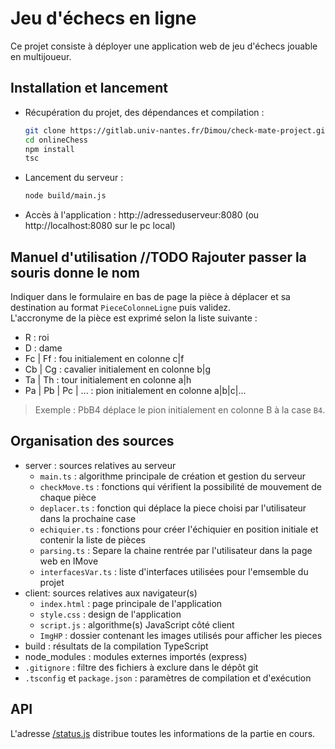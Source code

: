 # Jeu d'échecs en ligne
Ce projet consiste à déployer une application web de jeu d'échecs jouable en multijoueur.

## Installation et lancement
* Récupération du projet, des dépendances et compilation :

    ```bash
    git clone https://gitlab.univ-nantes.fr/Dimou/check-mate-project.git
    cd onlineChess
    npm install
    tsc
    ```
* Lancement du serveur : 
   ```bash
   node build/main.js
   ```

* Accès à l'application : http://adresseduserveur:8080 (ou http://localhost:8080 sur le pc local)

## Manuel d'utilisation //TODO Rajouter passer la souris donne le nom
Indiquer dans le formulaire en bas de page la pièce à déplacer et sa destination au format `PieceColonneLigne` puis validez.  
L'accronyme de la pièce est exprimé selon la liste suivante :
  * R : roi
  * D : dame
  * Fc | Ff : fou initialement en colonne c|f
  * Cb | Cg : cavalier initialement en colonne b|g
  * Ta | Th : tour initialement en colonne a|h
  * Pa | Pb | Pc | ... : pion initialement en colonne a|b|c|...

>Exemple : PbB4 déplace le pion initialement en colonne B à la case `B4`.

## Organisation des sources
* server : sources relatives au serveur
  * `main.ts` : algorithme principale de création et gestion du serveur
  * `checkMove.ts` : fonctions qui vérifient la possibilité de mouvement de chaque pièce
  * `deplacer.ts` : fonction qui déplace la piece choisi par l'utilisateur dans la prochaine case
  * `echiquier.ts` : fonctions pour créer l'échiquier en position initiale et contenir la liste de pièces
  * `parsing.ts` : Separe la chaine rentrée par l'utilisateur dans la page web en IMove
  * `interfacesVar.ts` : liste d'interfaces utilisées pour l'emsemble du projet
* client: sources relatives aux navigateur(s)
  * `index.html` : page principale de l'application
  * `style.css` : design de l'application
  * `script.js` : algorithme(s) JavaScript côté client
  * `ImgHP` : dossier contenant les images utilisés pour afficher les pieces
* build : résultats de la compilation TypeScript
* node_modules : modules externes importés (express)
* `.gitignore` : filtre des fichiers à exclure dans le dépôt git
* `.tsconfig` et `package.json` : paramètres de compilation et d'exécution

## API
L'adresse [/status.js](http://localhost:8080/status.js) distribue toutes les informations de la partie en cours.
